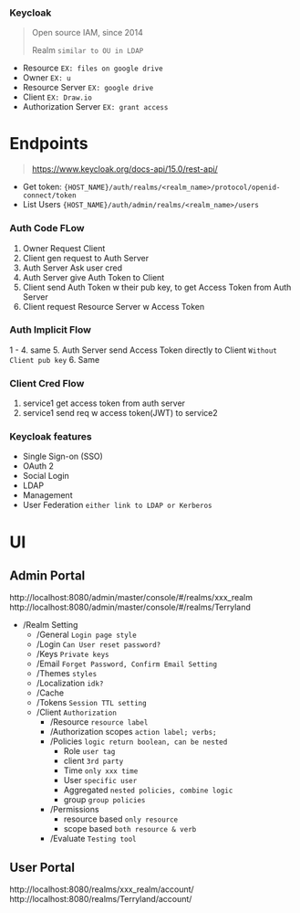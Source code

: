 
### Keycloak
> Open source IAM, since 2014
>
> Realm `similar to OU in LDAP`

- Resource `EX: files on google drive`
- Owner `EX: u`
- Resource Server `EX: google drive`
- Client `EX: Draw.io`
- Authorization Server `EX: grant access`

# Endpoints
> https://www.keycloak.org/docs-api/15.0/rest-api/
- Get token: `{HOST_NAME}/auth/realms/<realm_name>/protocol/openid-connect/token`
- List Users `{HOST_NAME}/auth/admin/realms/<realm_name>/users`

### Auth Code FLow
1. Owner Request Client
2. Client gen request to Auth Server
3. Auth Server Ask user cred
4. Auth Server give Auth Token to Client
5. Client send Auth Token w their pub key, to get Access Token from Auth Server
6. Client request Resource Server w Access Token

### Auth Implicit Flow
1 - 4. same
5. Auth Server send Access Token directly to Client `Without Client pub key`
6. Same

### Client Cred Flow
1. service1 get access token from auth server
2. service1 send req w access token(JWT) to service2


### Keycloak features
- Single Sign-on (SSO)
- OAuth 2
- Social Login
- LDAP
- Management
- User Federation `either link to LDAP or Kerberos`

# UI
## Admin Portal
http://localhost:8080/admin/master/console/#/realms/xxx_realm
http://localhost:8080/admin/master/console/#/realms/Terryland
- /Realm Setting
    - /General `Login page style`
    - /Login `Can User reset password?`
    - /Keys `Private keys`
    - /Email `Forget Password, Confirm Email Setting`
    - /Themes `styles`
    - /Localization `idk?`
    - /Cache
    - /Tokens `Session TTL setting`
	- /Client `Authorization`
		- /Resource `resource label`
		- /Authorization scopes `action label; verbs;`
		- /Policies `logic return boolean, can be nested`
    		- Role `user tag`
    		- client `3rd party`
    		- Time `only xxx time`
    		- User `specific user`
    		- Aggregated `nested policies, combine logic`
    		- group `group policies`
		- /Permissions
			- resource based `only resource`
			- scope based `both resource & verb`
    	-  /Evaluate `Testing tool`
## User Portal
http://localhost:8080/realms/xxx_realm/account/
http://localhost:8080/realms/Terryland/account/

